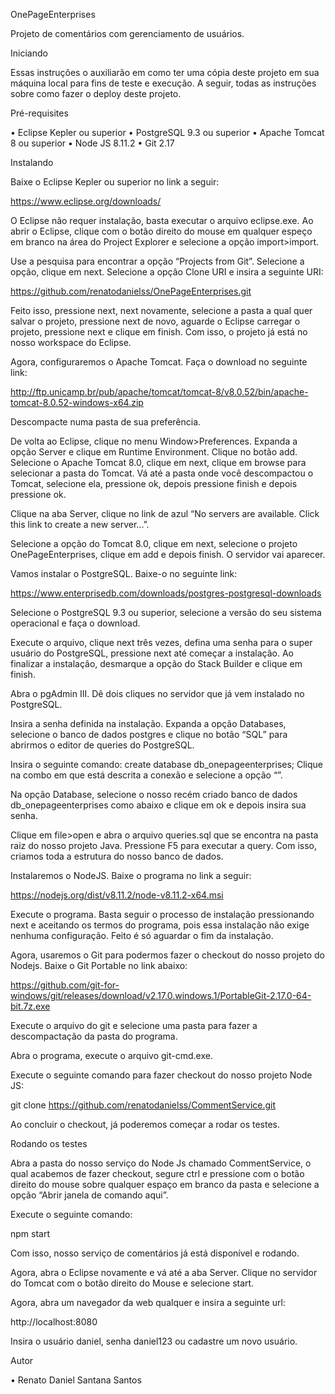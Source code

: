 OnePageEnterprises

Projeto de comentários com gerenciamento de usuários.

Iniciando

Essas instruções o auxiliarão em como ter uma cópia deste projeto em sua máquina local para fins de teste e execução. A seguir, todas as instruções sobre como fazer o deploy deste projeto.

Pré-requisites

•	Eclipse Kepler ou superior
•	PostgreSQL 9.3 ou superior
•	Apache Tomcat 8 ou superior
•	Node JS 8.11.2
•	Git 2.17

Instalando

Baixe o Eclipse Kepler ou superior no link a seguir:

https://www.eclipse.org/downloads/

O Eclipse não requer instalação, basta executar o arquivo eclipse.exe.
Ao abrir o Eclipse, clique com o botão direito do mouse em qualquer espeço em branco na área do Project Explorer e selecione a opção import>import.
 
Use a pesquisa para encontrar a opção “Projects from Git”. Selecione a opção, clique em next. Selecione a opção Clone URI e insira a seguinte URI:

https://github.com/renatodanielss/OnePageEnterprises.git

Feito isso, pressione next, next novamente, selecione a pasta a qual quer salvar o projeto, pressione next de novo, aguarde o Eclipse carregar o projeto, pressione next e clique em finish. Com isso, o projeto já está no nosso workspace do Eclipse.

Agora, configuraremos o Apache Tomcat. Faça o download no seguinte link:

http://ftp.unicamp.br/pub/apache/tomcat/tomcat-8/v8.0.52/bin/apache-tomcat-8.0.52-windows-x64.zip

Descompacte numa pasta de sua preferência.

De volta ao Eclipse, clique no menu Window>Preferences. Expanda a opção Server e clique em Runtime Environment. Clique no botão add. Selecione o Apache Tomcat 8.0, clique em next, clique em browse para selecionar a pasta do Tomcat. Vá até a pasta onde você descompactou o Tomcat, selecione ela, pressione ok, depois pressione finish e depois pressione ok.

Clique na aba Server, clique no link de azul “No servers are available. Click this link to create a new server...”.

Selecione a opção do Tomcat 8.0, clique em next, selecione o projeto OnePageEnterprises, clique em add e depois finish. O servidor vai aparecer.

Vamos instalar o PostgreSQL. Baixe-o no seguinte link:

https://www.enterprisedb.com/downloads/postgres-postgresql-downloads

Selecione o PostgreSQL 9.3 ou superior, selecione a versão do seu sistema operacional e faça o download.

Execute o arquivo, clique next três vezes, defina uma senha para o super usuário do PostgreSQL, pressione next até começar a instalação. Ao finalizar a instalação, desmarque a opção do Stack Builder e clique em finish.

Abra o pgAdmin III. Dê dois cliques no servidor que já vem instalado no PostgreSQL.
 
Insira a senha definida na instalação.
Expanda a opção Databases, selecione o banco de dados postgres e clique no botão “SQL” para abrirmos o editor de queries do PostgreSQL.
 
Insira o seguinte comando:
create database db_onepageenterprises;
Clique na combo em que está descrita a conexão e selecione a opção “<new connection>”.
 
Na opção Database, selecione o nosso recém criado banco de dados db_onepageenterprises como abaixo e clique em ok e depois insira sua senha.
 
Clique em file>open e abra o arquivo queries.sql que se encontra na pasta raiz do nosso projeto Java. Pressione F5 para executar a query. Com isso, criamos toda a estrutura do nosso banco de dados.

Instalaremos o NodeJS. Baixe o programa no link a seguir:

https://nodejs.org/dist/v8.11.2/node-v8.11.2-x64.msi

Execute o programa. Basta seguir o processo de instalação pressionando next e aceitando os termos do programa, pois essa instalação não exige nenhuma configuração. Feito é só aguardar o fim da instalação.

Agora, usaremos o Git para podermos fazer o checkout do nosso projeto do Nodejs. Baixe o Git Portable no link abaixo:

https://github.com/git-for-windows/git/releases/download/v2.17.0.windows.1/PortableGit-2.17.0-64-bit.7z.exe

Execute o arquivo do git e selecione uma pasta para fazer a descompactação da pasta do programa.

Abra o programa, execute o arquivo git-cmd.exe.

Execute o seguinte comando para fazer checkout do nosso projeto Node JS:

git clone https://github.com/renatodanielss/CommentService.git

Ao concluir o checkout, já poderemos começar a rodar os testes.

Rodando os testes

Abra a pasta do nosso serviço do Node Js chamado CommentService, o qual acabemos de fazer checkout, segure ctrl e pressione com o botão direito do mouse sobre qualquer espaço em branco da pasta e selecione a opção “Abrir janela de comando aqui”.

Execute o seguinte comando:

npm start

Com isso, nosso serviço de comentários já está disponível e rodando.

Agora, abra o Eclipse novamente e vá até a aba Server. Clique no servidor do Tomcat com o botão direito do Mouse e selecione start.

Agora, abra um navegador da web qualquer e insira a seguinte url:

http://localhost:8080

Insira o usuário daniel, senha daniel123 ou cadastre um novo usuário.

Autor

•	Renato Daniel Santana Santos